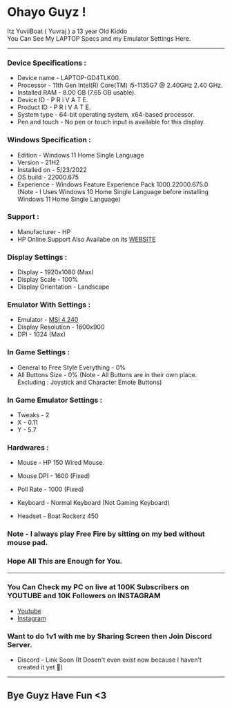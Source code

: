 # Ohayo Guyz !

Itz YuviiBoat ( Yuvraj ) a 13 year Old Kiddo\
You Can See My LAPTOP Specs and my Emulator Settings Here.

---

### Device Specifications :

- Device name	- LAPTOP-GD4TLK00.
- Processor -	11th Gen Intel(R) Core(TM) i5-1135G7 @ 2.40GHz   2.40 GHz.
- Installed RAM	- 8.00 GB (7.65 GB usable).
- Device ID	- P R i V A T E.
- Product ID	- P R i V A T E.
- System type	- 64-bit operating system, x64-based processor.
- Pen and touch	- No pen or touch input is available for this display.

### Windows Specification :

- Edition	- Windows 11 Home Single Language
- Version	- 21H2
- Installed on	- ‎5/‎23/‎2022
- OS build	- 22000.675
- Experience	- Windows Feature Experience Pack 1000.22000.675.0
(Note - I Uses Windows 10 Home Single Language before installing Windows 11 Home Single Language)

### Support :

- Manufacturer -	HP
- HP Online Support Also Availabe on its [WEBSITE](https://support.hp.com/in-en)

### Display Settings :

- Display - 1920x1080 (Max)
- Display Scale - 100%
- Display Orientation - Landscape

### Emulator With Settings :

- Emulator - [MSI 4.240](https://drive.google.com/file/d/1mbDHC2WFFohZECmb55Cc1Hb4ZrIjnc33/view?usp=sharing)
- Display Resolution - 1600x900
- DPI - 1024 (Max)

### In Game Settings :

- General to Free Style Everything - 0%
- All Buttons Size - 0%
(Note - All Buttons are in their own place. Excluding : Joystick and Character Emote Buttons)

### In Game Emulator Settings :

- Tweaks - 2
- X - 0.11
- Y - 5.7

### Hardwares :

- Mouse - HP 150 Wired Mouse.
- Mouse DPI - 1600 (Fixed)
- Poll Rate - 1000 (Fixed)

- Keyboard - Normal Keyboard (Not Gaming Keyboard)

- Headset - Boat Rockerz 450

### Note - I always play Free Fire by sitting on my bed without mouse pad.

### Hope All This are Enough for You.

---

### You Can Check my PC on live at 100K Subscribers on YOUTUBE and 10K Followers on INSTAGRAM

- [Youtube](https://www.youtube.com/channel/UCiI1USCyOV1ivHFb2MyATwg)
- [Instagram](https://www.instagram.com/yuvii.boat)

### Want to do 1v1 with me by Sharing Screen then Join Discord Server.

- Discord - Link Soon (It Dosen't even exist now because I haven't created it yet 🤣)

---

## Bye Guyz Have Fun <3
